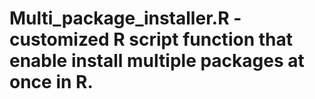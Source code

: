 # Multi_package_installer.R - customized R script function that enable install multiple packages at once in R. 